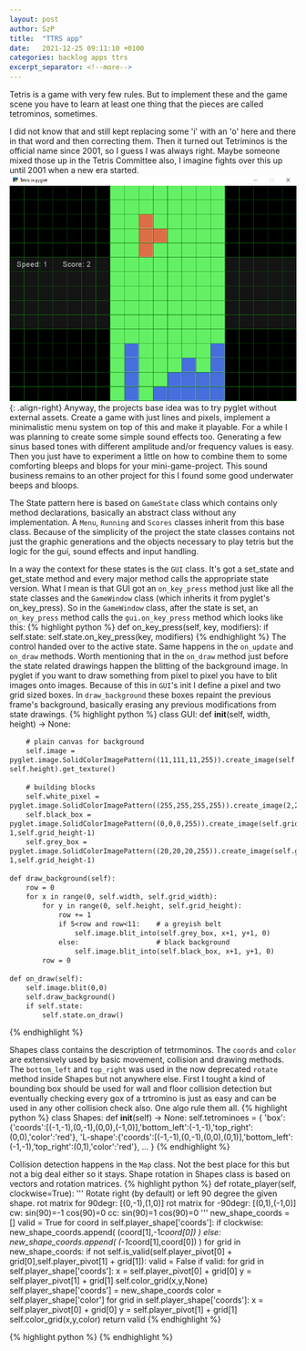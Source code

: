 ```yaml
---
layout: post
author: SzP
title:  "TTRS app"
date:   2021-12-25 09:11:10 +0100
categories: backlog apps ttrs
excerpt_separator: <!--more-->
---
```

Tetris is a game with very few rules. But to implement these and the game scene you have to learn at least one thing that the pieces are called tetrominos, sometimes.
<!--more-->
I did not know that and still kept replacing some 'i' with an 'o' here and there in that word and then correcting them. Then it turned out Tetriminos is the official name since 2001, so I guess I was always right. Maybe someone mixed those up in the Tetris Committee also, I imagine fights over this up until 2001 when a new era started.
![app image](https://github.com/PeterSzasz/ttrs/raw/main/screenshot.png){: .align-right}
Anyway, the projects base idea was to try pyglet without external assets. Create a game with just lines and pixels, implement a minimalistic menu system on top of this and make it playable. For a while I was planning to create some simple sound effects too. Generating a few sinus based tones with different amplitude and/or frequency values is easy. Then you just have to experiment a little on how to combine them to some comforting bleeps and blops for your mini-game-project. This sound business remains to an other project for this I found some good underwater beeps and bloops.

The State pattern here is based on `GameState` class which contains only method declarations, basically an abstract class without any implementation. A `Menu`, `Running` and `Scores` classes inherit from this base class.
Because of the simplicity of the project the state classes contains not just the graphic generations and the objects necessary to play tetris but the logic for the gui, sound effects and input handling.

In a way the context for these states is the `GUI` class. It's got a set_state and get_state method and every major method calls the appropriate state version. What I mean is that GUI got an `on_key_press` method just like all the state classes and the `GameWindow` class (which inherits it from pyglet's on_key_press). So in the `GameWindow` class, after the state is set, an `on_key_press` method calls the `gui.on_key_press` method which looks like this:
{% highlight python %}
def on_key_press(self, key, modifiers):
    if self.state:
        self.state.on_key_press(key, modifiers)
{% endhighlight %}
The control handed over to the active state. Same happens in the `on_update` and `on_draw` methods.
Worth mentioning that in the `on_draw` method just before the state related drawings happen the blitting of the background image. In pyglet if you want to draw something from pixel to pixel you have to blit images onto images. Because of this in `GUI`'s init I define a pixel and two grid sized boxes. In `draw_background` these boxes repaint the previous frame's background, basically erasing any previous modifications from state drawings.
{% highlight python %}
class GUI:
    def __init__(self, width, height) -> None:

        # plain canvas for background
        self.image = pyglet.image.SolidColorImagePattern((11,111,11,255)).create_image(self.width, self.height).get_texture()

        # building blocks
        self.white_pixel = pyglet.image.SolidColorImagePattern((255,255,255,255)).create_image(2,2)
        self.black_box = pyglet.image.SolidColorImagePattern((0,0,0,255)).create_image(self.grid_width-1,self.grid_height-1)
        self.grey_box = pyglet.image.SolidColorImagePattern((20,20,20,255)).create_image(self.grid_width-1,self.grid_height-1)

    def draw_background(self):
        row = 0
        for x in range(0, self.width, self.grid_width):
            for y in range(0, self.height, self.grid_height):
                row += 1
                if 5<row and row<11:    # a greyish belt
                    self.image.blit_into(self.grey_box, x+1, y+1, 0)
                else:                   # black background
                    self.image.blit_into(self.black_box, x+1, y+1, 0)
            row = 0

    def on_draw(self):
        self.image.blit(0,0)
        self.draw_background()
        if self.state:
            self.state.on_draw()
{% endhighlight %}


Shapes class contains the description of tetrmominos. The `coords` and `color` are extensively used by basic movement, collision and drawing methods. The `bottom_left` and `top_right` was used in the now deprecated `rotate` method inside Shapes but not anywhere else. First I tought a kind of bounding box should be used for wall and floor collision detection but eventually checking every gox of a trtromino is just as easy and can be used in any other collision check also. One algo rule them all.
{% highlight python %}
class Shapes:
    def __init__(self) -> None:
        self.tetrominoes = {
            'box':{'coords':[(-1,-1),(0,-1),(0,0),(-1,0)],'bottom_left':(-1,-1),'top_right':(0,0),'color':'red'},
            'L-shape':{'coords':[(-1,-1),(0,-1),(0,0),(0,1)],'bottom_left':(-1,-1),'top_right':(0,1),'color':'red'},
            ...
            }
{% endhighlight %}

Collision detection happens in the `Map` class. Not the best place for this but not a big deal either so it stays.
Shape rotation in Shapes class is based on vectors and rotation matrices.
{% highlight python %}
    def rotate_player(self, clockwise=True):
        '''
        Rotate right (by default) or left 90 degree the given shape.
        rot matrix for 90degr: [(0,-1),(1,0)]
        rot matrix for -90degr: [(0,1),(-1,0)]
        cw: sin(90)=-1 cos(90)=0
        cc: sin(90)=1 cos(90)=0
        '''
        new_shape_coords = []
        valid = True
        for coord in self.player_shape['coords']:
            if clockwise:                    
                new_shape_coords.append( (coord[1],-1*coord[0]) )
            else:
                new_shape_coords.append( (-1*coord[1],coord[0]) )
        for grid in new_shape_coords:
            if not self.is_valid(self.player_pivot[0] + grid[0],self.player_pivot[1] + grid[1]):
                valid = False
        if valid:
            for grid in self.player_shape['coords']:
                x = self.player_pivot[0] + grid[0]
                y = self.player_pivot[1] + grid[1]
                self.color_grid(x,y,None)
            self.player_shape['coords'] = new_shape_coords
            color = self.player_shape['color']
            for grid in self.player_shape['coords']:
                x = self.player_pivot[0] + grid[0]
                y = self.player_pivot[1] + grid[1]
                self.color_grid(x,y,color)
        return valid
{% endhighlight %}

{% highlight python %}
{% endhighlight %}